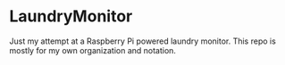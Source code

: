 # LaundryMonitor
Just my attempt at a Raspberry Pi powered laundry monitor.  This repo is mostly for my own organization and notation. 

